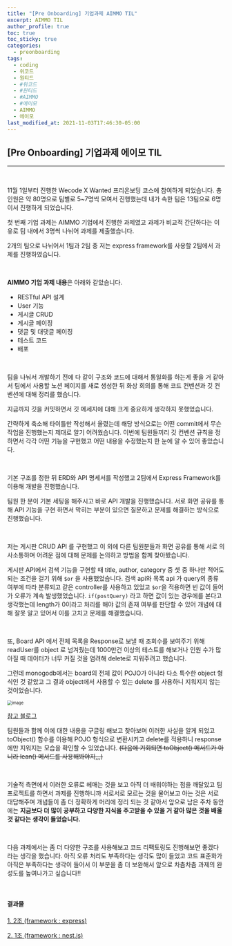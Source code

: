 ```yaml
---
title: "[Pre Onboarding] 기업과제 AIMMO TIL"
excerpt: AIMMO TIL
author_profile: true
toc: true
toc_sticky: true
categories: 
  - preonboarding
tags:
  - coding
  - 위코드
  - 원티드  
  - #위코드
  - #원티드  
  - #AIMMO
  - #에이모  
  - AIMMO
  - 에이모
last_modified_at: 2021-11-03T17:46:30-05:00
---
```




## [Pre Onboarding]  기업과제 에이모 TIL

***

</br>

11월 1일부터 진행한 Wecode X Wanted 프리온보딩 코스에 참여하게 되었습니다. 총 인원은 약 80명으로 팀별로 5~7명씩 모여서 진행했는데 내가 속한 팀은 13팀으로 6명이서 진행하게 되었습니다.

첫 번째 기업 과제는 AIMMO 기업에서 진행한 과제였고 과제가 비교적 간단하다는 이유로 팀 내에서 3명씩 나뉘어 과제를 제출했습니다. 

 2개의 팀으로 나뉘어서 1팀과 2팀 중 저는 express framework를 사용할 2팀에서 과제를 진행하였습니다.

</br>

**AIMMO 기업 과제 내용**은 아래와 같았습니다.

- RESTful API 설계
- User 기능
- 게시글 CRUD
- 게시글 페이징
- 댓글 및 대댓글 페이징
- 테스트 코드
- 배포

</br>

팀을 나눠서 개발하기 전에 다 같이 구조와 코드에 대해서 통일화를 하는게 좋을 거 같아서 팀에서 사용할 노션 페이지를 새로 생성한 뒤 화상 회의를 통해 코드 컨벤션과 깃 컨벤션에 대해 정리를 했습니다. 

지금까지 깃을 커밋하면서 깃 메세지에 대해 크게 중요하게 생각하지 못했었습니다. 

간략하게 축소해 타이틀만 작성해서 올렸는데 해당 방식으로는 어떤 commit에서 무슨 작업을 진행했는지 제대로 알기 어려웠습니다. 이번에 팀원들끼리 깃 컨벤션 규칙을 정하면서 각각 어떤 기능을 구현했고 어떤 내용을 수정했는지 한 눈에 알 수 있어 좋았습니다.

</br>

기본 구조를 정한 뒤  ERD와 API 명세서를 작성했고 2팀에서 Express Framework를 이용해 개발을 진행했습니다. 

 팀원 한 분이 기본 세팅을 해주시고 바로 API 개발을 진행했습니다. 서로 화면 공유를 통해 API 기능을 구현 하면서 막히는 부분이 있으면 질문하고 문제를 해결하는 방식으로 진행했습니다. 

 </br>

저는 게시판 CRUD API 를 구현했고 이 외에 다른 팀원분들과 화면 공유를 통해 서로 의사소통하며 어려운 점에 대해 문제를 논의하고 방법을 함께 찾아봤습니다.

게시판 API에서 검색 기능을 구현할 때 title, author, category 중 셋 중 하나만 적어도 되는 조건을 걸기 위해 `$or` 을 사용했었습니다. 검색 api와 목록 api 가 query의 종류 여부에 따라 분류되고 같은 controller를 사용하고 있었고 `$or`을 적용하면 빈 값이 들어가 오류가 계속 발생했었습니다. `if(postQuery)` 라고 하면 값이 있는 경우에를 본다고 생각했는데 length가 0이라고 처리를 해야 값의 존재 여부를 판단할 수 있어 개념에 대해 잘못 알고 있어서 이를 고치고 문제를 해결했습니다.

</br>

또, Board API 에서 전체 목록을 Response로 보낼 때 조회수를 보여주기 위해 readUser를 object 로 넘겨줬는데 1000만건 이상의 테스트를 해보거나 인원 수가 많아질 때 데이터가 너무 커질 것을 염려해 delete로 지워주려고 했습니다. 

그런데 monogodb에서는 board의 전체 값이 POJO가 아니라 다소 특수한  object 형식인 것 같았고  그 결과 object에서 사용할 수 있는 delete 를 사용하니 지워지지 않는 것이었습니다. 

<img src="https://user-images.githubusercontent.com/60311404/140606424-39d28524-e301-4d1c-bcc4-b0e1616de321.png" alt="image" style="zoom:67%;" /> 

 [참고 블로그](https://velog.io/@modolee/mongodb-document-to-javascript-object#toobject-%EB%A9%94%EC%84%9C%EB%93%9C-%EC%9D%B4%EC%9A%A9) 

팀원들과 함께 이에 대한 내용을 구글링 해보고 찾아보며 이러한 사실을 알게 되었고 toObject() 함수를 이용해 POJO 형식으로 변환시키고 delete를 적용하니 response에만 지워지는 모습을 확인할 수 있었습니다. ~~(다음에 기회되면 toObject() 메서드가 아니라 lean() 메서드를 사용해봐야지,,,)~~ 

</br>

기술적 측면에서 이러한 오류로 헤매는 것을 보고 아직 더 배워야하는 점을 깨달았고 팀프로젝트를 하면서 과제를 진행하니까 서로서로 모르는 것을 물어보고 아는 것은 서로 대답해주며 개념들이 좀 더 정확하게 머리에 정리 되는 것 같아서 앞으로 남은 주차 동안에는 **지금보다 더 많이 공부하고 다양한 지식을 주고받을 수 있을 거 같아 많은 것을 배울 것 같다는 생각이 들었습니다.**

</br>

다음 과제에서는 좀 더 다양한 구조를 사용해보고 코드 리팩토링도 진행해보면 좋겠다 라는 생각을 했습니다. 아직 오류 처리도 부족하다는 생각도 많이 들었고 코드 표준화가 아직은 부족하다는 생각이 들어서 이 부분을 좀 더 보완해서 앞으로 차츰차츰 과제의 완성도를 높여나가고 싶습니다!!

</br>

#### 결과물

[1. 2조 (framework : express)](https://github.com/preOnboarding-Team13/Assignment_1_AIMMO_express)

[2. 1조 (framework : nest.js)](https://github.com/preOnboarding-Team13/Assignment_1_AIMMO_nest)

